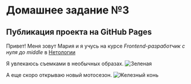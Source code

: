 # Домашнее задание №3
## Публикация проекта на GitHub Pages

Привет!
Меня зовут Мария и я учусь на курсе *Frontend-разработчик с нуля до middle* в [Нетологии](https://netology.ru/)

Я увлекаюсь съемками в необычных образах.
<image src="https://disk.yandex.ru/client/disk/%D0%97%D0%B0%D0%B3%D1%80%D1%83%D0%B7%D0%BA%D0%B8/%D0%9C%D0%B0%D1%80%D0%B8_%D0%92%D1%8B%D0%B1%D0%BE%D1%80%D0%B3_23_09_23/%D0%A0%D0%B5%D1%82%D1%83%D1%88%D1%8C?idApp=client&dialog=slider&idDialog=%2Fdisk%2F%D0%97%D0%B0%D0%B3%D1%80%D1%83%D0%B7%D0%BA%D0%B8%2F%D0%9C%D0%B0%D1%80%D0%B8_%D0%92%D1%8B%D0%B1%D0%BE%D1%80%D0%B3_23_09_23%2F%D0%A0%D0%B5%D1%82%D1%83%D1%88%D1%8C%2FDSC08864.jpg" alt="Зеленая">


А еще скоро открываю новый мотосезон.
<image src="https://disk.yandex.ru/client/photo?idApp=client&dialog=slider&idDialog=%2Fphotounlim%2F2023-06-08%2020-27-49.JPG" alt="Железный конь">

